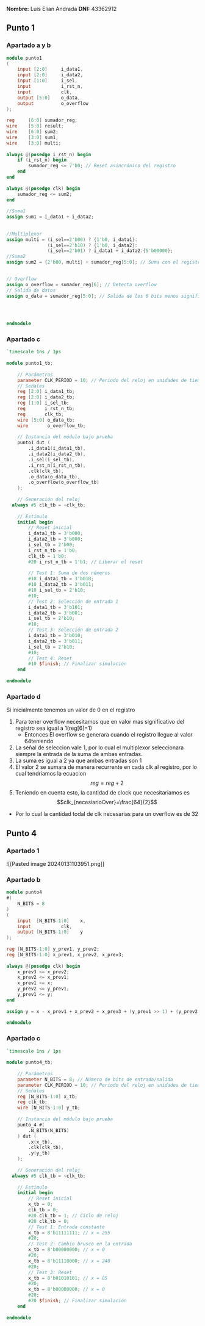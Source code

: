 **Nombre:** Luis Elian Andrada
**DNI:** 43362912

## Punto 1
### Apartado a y b

``` verilog
module punto1
(
    input [2:0]     i_data1,
    input [2:0]     i_data2,
    input [1:0]     i_sel,
    input           i_rst_n,
    input           clk,
    output [5:0]    o_data,
    output          o_overflow
);
  
reg     [6:0] sumador_reg;
wire    [5:0] result;
wire    [6:0] sum2;
wire    [3:0] sum1;
wire    [3:0] multi;
  
always @(posedge i_rst_n) begin
    if (i_rst_n) begin
        sumador_reg <= 7'b0; // Reset asincrónico del registro
    end
end
  
always @(posedge clk) begin
    sumador_reg <= sum2;
end
  
//Suma1
assign sum1 = i_data1 + i_data2;
  
  
//Multiplexor
assign multi = (i_sel==2'b00) ? {1'b0, i_data1}:
               (i_sel==2'b10) ? {1'b0, i_data2}:
               (i_sel==2'b01) ? i_data1 + i_data2:{5'b00000};
//Suma2
assign sum2 = {2'b00, multi} + sumador_reg[5:0]; // Suma con el registro
  

// Overflow
assign o_overflow = sumador_reg[6]; // Detecta overflow
// Salida de datos
assign o_data = sumador_reg[5:0]; // Salida de los 6 bits menos significativos del registro

  
  

endmodule
```

### Apartado c

``` verilog
`timescale 1ns / 1ps
  
module punto1_tb;
  
    // Parámetros
    parameter CLK_PERIOD = 10; // Periodo del reloj en unidades de tiempo
    // Señales
    reg [2:0] i_data1_tb;
    reg [2:0] i_data2_tb;
    reg [1:0] i_sel_tb;
    reg       i_rst_n_tb;
    reg       clk_tb;
    wire [5:0] o_data_tb;
    wire       o_overflow_tb;
  
    // Instancia del módulo bajo prueba
    punto1 dut (
        .i_data1(i_data1_tb),
        .i_data2(i_data2_tb),
        .i_sel(i_sel_tb),
        .i_rst_n(i_rst_n_tb),
        .clk(clk_tb),
        .o_data(o_data_tb),
        .o_overflow(o_overflow_tb)
    );
  
    // Generación del reloj
  always #5 clk_tb = ~clk_tb;
  
    // Estímulo
    initial begin
        // Reset inicial
        i_data1_tb = 3'b000;
        i_data2_tb = 3'b000;
        i_sel_tb = 2'b00;
        i_rst_n_tb = 1'b0;
        clk_tb = 1'b0;
        #20 i_rst_n_tb = 1'b1; // Liberar el reset
  
        // Test 1: Suma de dos números
        #10 i_data1_tb = 3'b010;
        #10 i_data2_tb = 3'b011;
        #10 i_sel_tb = 2'b10;
        #10;
        // Test 2: Selección de entrada 1
        i_data1_tb = 3'b101;
        i_data2_tb = 3'b001;
        i_sel_tb = 2'b10;
        #10;
        // Test 3: Selección de entrada 2
        i_data1_tb = 3'b010;
        i_data2_tb = 3'b011;
        i_sel_tb = 2'b10;
        #10;
        // Test 4: Reset
        #10 $finish; // Finalizar simulación
    end
  
endmodule
```





### Apartado d
Si inicialmente tenemos un valor de 0 en el registro
1. Para tener overflow necesitamos que en valor mas significativo del registro sea igual a 1(reg[6]=1) 
	-  Entonces El overflow se generara cuando el registro llegue al valor 64teniendo
2. La señal de seleccion vale 1, por lo cual el multiplexor seleccionara siempre la entrada de la suma de ambas entradas.
3. La suma es igual a 2 ya que ambas entradas son 1
4. El valor 2 se sumara de manera recurrente en cada clk al registro, por lo cual tendriamos la ecuacion $$reg=reg+2$$
5. Teniendo en cuenta esto, la cantidad de clock que necesitariamos es $$clk_{necesiarioOver}=\frac{64}{2}$$
- Por lo cual la cantidad todal de clk necesarias para un overflow es de 32



## Punto 4
### Apartado 1
![[Pasted image 20240131103951.png]]

### Apartado b

```verilog
module punto4
#(
    N_BITS = 8
)
(
    input  [N_BITS-1:0]    x,
    input           clk,
    output [N_BITS-1:0]    y
);
  
reg [N_BITS-1:0] y_prev1, y_prev2;
reg [N_BITS-1:0] x_prev1, x_prev2, x_prev3;
  
always @(posedge clk) begin
    x_prev3 <= x_prev2;
    x_prev2 <= x_prev1;
    x_prev1 <= x;
    y_prev2 <= y_prev1;
    y_prev1 <= y;
end
  
assign y = x - x_prev1 + x_prev2 + x_prev3 + (y_prev1 >> 1) + (y_prev2 >> 2);
  
endmodule
```


### Apartado c

``` verilog
`timescale 1ns / 1ps
  
module punto4_tb;
  
    // Parámetros
    parameter N_BITS = 8; // Número de bits de entrada/salida
    parameter CLK_PERIOD = 10; // Periodo del reloj en unidades de tiempo
    // Señales
    reg [N_BITS-1:0] x_tb;
    reg clk_tb;
    wire [N_BITS-1:0] y_tb;
  
    // Instancia del módulo bajo prueba
    punto_4 #(
        .N_BITS(N_BITS)
    ) dut (
        .x(x_tb),
        .clk(clk_tb),
        .y(y_tb)
    );
  
    // Generación del reloj
  always #5 clk_tb = ~clk_tb;
  
    // Estímulo
    initial begin
        // Reset inicial
        x_tb = 0;
        clk_tb = 0;
        #20 clk_tb = 1; // Ciclo de reloj
        #20 clk_tb = 0;
        // Test 1: Entrada constante
        x_tb = 8'b11111111; // x = 255
        #20;
        // Test 2: Cambio brusco en la entrada
        x_tb = 8'b00000000; // x = 0
        #20;
        x_tb = 8'b11110000; // x = 240
        #20;
        // Test 3: Reset
        x_tb = 8'b01010101; // x = 85
        #20;
        x_tb = 8'b00000000; // x = 0
        #20;
        #20 $finish; // Finalizar simulación
    end
  
endmodule
```